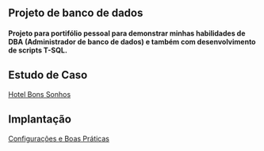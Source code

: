 ## Projeto de banco de dados

#### Projeto para portifólio pessoal para demonstrar minhas habilidades de DBA (Administrador de banco de dados) e também com desenvolvimento de scripts T-SQL.

## Estudo de Caso

[Hotel Bons Sonhos](./01-Projeto/Estudo_de_caso.md)

## Implantação

[Configurações e Boas Práticas](./02-Implantação/Configuração_e_boas_praticas.md)
